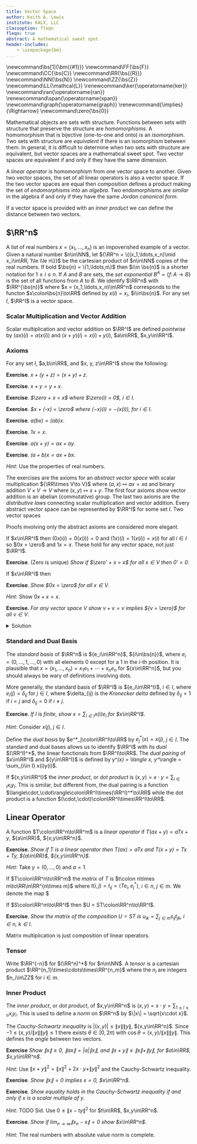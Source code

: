 ```yaml
---
title: Vector Space
author: Keith A. Lewis
institute: KALX, LLC
classoption: fleqn
fleqn: true
abstract: A mathematical sweet spot
header-includes:
	- \usepackage{bm}
...
```


\newcommand\bs[1]{\bm{{#1}}}
\newcommand\FF{\bs{F}}
\newcommand\CC{\bs{C}}
\newcommand\RR{\bs{{R}}}
\newcommand\NN{\bs{N}}
\newcommand\ZZ{\bs{Z}}
\newcommand\LL{\mathcal{L}}
\renewcommand\ker{\operatorname{ker}}
\newcommand\ran{\operatorname{ran}}
\renewcommand\span{\operatorname{span}}
\newcommand\graph{\operatorname{graph}}
\renewcommand{\implies}{\Rightarrow}
\newcommand\zero{\bs{0}}

Mathematical objects are sets with structure.
Functions between sets with structure that preserve the structure are
_homomorphisms_. A homomorphism that is bijective (one-to-one and
onto) is an _isomorphism_. Two sets with structure are _equivalent_ if
there is an isomorphism between them. In general, it is difficult to determine
when two sets with structure are equivalent, but vector spaces
are a mathematical sweet spot.
Two vector spaces are equivalent if and only if they have the same dimension.

A _linear operator_ is homomorphism from one vector space to another.
Given two vector spaces, the set of all linear operators is also a vector space.
If the two vector spaces are equal then
composition defines a product making the set of _endomorphisms_ into an _algebra_.
Two endomorphisms are _similar_ in the algebra if and
only if they have the same _Jordan canonical form_.

If a vector space is provided with an _inner product_ we can define the distance
between two vectors.

## $\RR^n$

A list of real numbers $x = (x_1,\ldots,x_n)$ is an impoverished example of a vector.
Given a natural number $n\in\NN$, let
${\RR^n = \{(x_1,\ldots,x_n)\mid x_i\in\RR, 1\le i\le n\}}$
be the cartesian product of $n\in\NN$ copies of the real numbers.
If bold $\bs{n} = \{1,\ldots,n\}$
then $i\in \bs{n}$ is a shorter notation for $1\le i\le n$.
If $A$ and $B$ are sets, the _set exponential_ $B^A = \{f\colon A\to B\}$
is the set of all functions from $A$ to $B$. 
We identify $\RR^n$ with $\RR^{\bs{n}}$ where $x = (x_1,\ldots,x_n)\in\RR^n$
corresponds to the functon $x\colon\bs{n}\to\RR$ defined by $x(i) = x_i$, $i\in\bs{n}$.
For any set $I$, $\RR^I$ is a vector space.

### Scalar Multiplication and Vector Addition

Scalar multiplication and vector addition on $\RR^I$ are defined _pointwise_ by
${(ax)(i) = a(x(i))}$ and ${(x + y)(i) = x(i) + y(i)}$, $a\in\RR$, $x,y\in\RR^I$.

### Axioms

For any set $I$, $a,b\in\RR$, and $x, y, z\in\RR^I$ show the following:

__Exercise__. _$x + (y + z) = (x + y) + z$_.

__Exercise__. _$x + y = y + x$_.

__Exercise__. _$\zero + x = x$ where $\zero(i) = 0$, $i\in I$_.

__Exercise__. _$x + (-x) = \zero$ where $(-x)(i) = -(x(i))$, for $i\in I$_.

__Exercise__. _$a(bx) = (ab)x$_.

__Exercise__. _$1x = x$_.

__Exercise__. _$a(x + y) = ax + ay$_.

__Exercise__. _$(a + b)x = ax + bx$_.

_Hint_: Use the properties of real numbers.

The exercises are the axioms for an _abstract vector space_ with scalar
multiplication ${\RR\times V\to V}$ where ${(a,x)\mapsto ax = xa}$ and
binary addition ${V\times V\to V}$ where ${(x,y)\mapsto x + y}$. The
first four axioms show vector addition is an abelian (commutative)
group. The last two axioms are the _distributive laws_ connecting scalar
multiplication and vector addition. Every abstract vector space
can be represented by $\RR^I$ for some set $I$. Two vector spaces

Proofs involving only the abstract axioms are considered more elegant.

If $x\in\RR^I$ then $(0x)(i) = 0(x(i)) = 0$ and $(1x)(i) = 1(x(i)) = x(i)$ for all $i\in I$ so
$0x = \zero$ and $1x = x$. These hold for any vector space, not just $\RR^I$.

__Exercise__. (Zero is unique) _Show if $\zero' + x = x$ for all $x\in V$ then $0' = 0$_.

If $x\in\RR^I$ then 

__Exercise__. _Show $0x = \zero$ for all $x\in V$_.

_Hint_: Show $0x + x = x$.

__Exercise__. _For any vector space $V$ show ${v + v = v}$ implies ${v = \zero}$ for all ${v\in V}$_.

<details>
<summary>Solution</summary>
$$
\begin{aligned}
v + v &= v \\
	&\quad\langle x = y\implies x + z = y + z\mid x\leftarrow v + v,y\leftarrow v,z\leftarrow -v\rangle\\
(v + v) + (-v) &= v + (-v) \\
	&\quad\langle (x + y) + z = x + (y + z)\mid x\leftarrow v, y\leftarrow v, z\leftarrow -v\rangle\\
v + (v + (-v)) &= v + (-v) \\
	&\quad\langle x + (-x) = \zero\mid x\leftarrow v\text{ twice }\rangle\\
v + \zero &= \zero \\
	&\quad\langle x + \zero = x\mid x\leftarrow v\rangle\\
v &= \zero
\end{aligned}
$$
</details>


<!--
If $n = 1$ we can identify $\RR$ with $\RR^1$ by $x\in\RR$ corresponds to $(x)\in\RR^1$.
We can also identify every $y\in\RR$ with the linear function from $\RR$ to $\RR$
of multiplication by $y$ denoted by $y^*x = xy$, for $x\in\RR$.
These trivial definitions are the foundation of a systematic notation for
higher dimensional calculations. There is no need for "row" and "column"
vectors, the dual of a vector space and composition of linear functions
generalizes the Einstein summation convention and various "tensor"
notations invented by less brilliant people. Standard mathematical notation suffices.
-->

### Standard and Dual Basis

The _standard basis_ of $\RR^n$ is ${e_i\in\RR^n}$, ${i\in\bs{n}}$,
where ${e_i = (0,\ldots,1,\ldots,0)}$ with all elements $0$ except for a
$1$ in the $i$-th position.  It is plausible that ${x = (x_1,\ldots,x_n)
= x_1 e_1 + \cdots + x_n e_n}$ for ${x\in\RR^n}$, but you should always
be wary of definitions involving dots.

More generally, the standard basis of $\RR^I$ is ${e_i\in\RR^I}$, ${i\in
I}$, where ${e_i(j) = \delta_{ij}}$ for $j\in I$, where $\delta_{ij} is
the _Kronecker delta_ defined by ${δ_{ij} = 1}$ if ${i=j}$ and
${δ_{ij} = 0}$ if ${i\not=j}$.

__Exercise__. _If $I$ is finite, show $x = \sum_{i\in I} x(i)e_i$ for $x\in\RR^I$_.

_Hint_: Consider $x(j)$, $j\in I$.

Define the _dual basis_ by $e^*_j\colon\RR^I\to\RR$ by ${e^*_j(x) = x(j)}$, ${j\in I}$.
The standard and dual bases allows us to identify $\RR^I$ with its _dual_
$(\RR^I)^*$, the linear functionals from $\RR^I\to\RR$.
The _dual pairing_ of $x\in\RR^I$ and ${y\in\RR^I}$ is defined by
y^*(x) = \langle x, y^*\rangle = \sum_{i\in I} x(i)y(i)$.

If ${x,y\in\RR^I}$ the _inner product_, or _dot product_ is
${(x,y) = x\cdot y = \sum_{i\in I}x_i y_i}$. This is similar, but different
from, the dual pairing is a
function $\langle\cdot,\cdot\rangle\colon\RR^I\times(\RR^I)^*\to\RR$ while
the dot product is a function $(\cdot,\cdot)\colon\RR^I\times\RR^I\to\RR$.

## Linear Operator

A function $T\colon\RR^n\to\RR^m$ is a _linear operator_ if ${T(ax + y) = aTx + y}$, ${a\in\RR}$, ${x,y\in\RR^n}$.

__Exercise__. _Show if $T$ is a linear operator then $T(ax) = aTx$
and $T(x + y) = Tx + Ty$, ${a\in\RR}$, ${x,y\in\RR^n}$_.

_Hint_: Take $y = (0,\ldots,0)$ and $a = 1$.

If $T\colon\RR^n\to\RR^m$ the _matrix_ of $T$ is $t\colon n\times m\to\RR\in\RR^{n\times m}$ where
${t(i,j) = t_{ij} = \langle Te_i,e^*_j\rangle}$, ${i\in n}$, ${j\in m}$.
We denote the map $

If $S\colon\RR^m\to\RR^l$ then $U = ST\colon\RR^n\to\RR^l$.

__Exercise__. _Show the matrix of the composition $U = ST$ is
${u_{ik} = \sum_{j\in m} s_{ij}t_{jk}}$, $i\in n$, $k\in l$_.

Matrix multiplication is just composition of linear operators.

### Tensor

Write $\RR^{-n}$ for $(\RR^n)^*$ for $n\in\NN$. A _tensor_
is a cartesian product $\RR^{n_1}\times\cdots\times\RR^{n_m}$ where the $n_i$ are
integers $n_i\in\ZZ$ for $i\in m$.

### Inner Product

The _inner product_, or _dot product_, of $x,y\in\RR^n$ is $(x,y) = x\cdot y = \sum_{1\le i\le n}x_i y_i$.
This is used to define a _norm_ on $\RR^n$ by $\|x\| = \sqrt{x\cdot x}$.

The _Cauchy-Schwartz inequality_ is ${|(x, y)|\le\|x\|\|y\|}$, ${x,y\in\RR^n}$.
Since ${-1\le (x, y)/\|x\|\|y\|\le 1}$ there exists ${\theta\in[0, 2\pi)}$
with ${\cos\theta = (x, y)/\|x\|\|y\|}$. This defines the _angle_ between two vectors.

__Exercise__ _Show $\|x\| \ge 0$, $\|ax\| = |a|\|x\|$, and $\|x + y\|
\le \|x\| + \|y\|$, for $a\in\RR$, $x,y\in\RR^n$_.

_Hint_: Use $\|x + y\|^2 = \|x\|^2 + 2x\cdot y + \|y\|^2$ and the Cauchy-Schwartz inequality.

__Exercise__. _Show $\|x\| = 0$ implies $x = 0$, $x\in\RR^n$_.

__Exercise__. _Show equality holds in the Cauchy-Schwartz inequality if and only if
$x$ is a scalar multiple of $y$_.

_Hint_: TODO Sid. Use $0\le\|x - ty\|^2$ for $t\in\RR$, $x,y\in\RR^n$.

__Exercise__. _Show if $\lim_{n\to\infty} \|x_n - x\| = 0$ show $x\in\RR^n$_.

_Hint_: The real numbers with absolute value norm is complete.

<!--
A norm defines a _metric_ ${d(x,y) = \|x - y\|}$

__Exercise__. _Show ${d(x, y) \le d(x,z) + d(z,y)}$, ${x,y,z\in\RR^n}$ and
${d(x,y) = 0}$ implies ${x = y}$_.
-->

<!--
A homomorphism $T\colon V\to W$ from a vector space $V$ to a vector space $W$ is a _linear operator_.

__Exercise__. _If $T$ is a linear operator then $T\zero = \zero$_.

_Hint_: Show $T\zero + T\zero = T\zero$ and use the previous exercise. Note
the $\zero$s on the left hand side are the additive identity of $V$
and the $\zero$ on the right hand side is the additive identity of $W$.

<details>
<summary>Solution</summary>
Since ${Tv + Tw = T(v + w)}$ and ${\zero + v = v}$ we have
${T\zero + T\zero = T(\zero + \zero) = T\zero}$.
</details>

The collection of all linear operators from a vector space $V$ to a
vector space $W$ is denoted $\LL(V,W)$. It is a vector space with scalar
multiplication and vector addition defined by ${(aT)v = a(Tv)}$ and
${(T + U)v = Tv + Tv}$ for $T\in\LL(V,W)$, $a\in\RR$, $v\in V$.

__Exercise__. _Show linear operators form a vector space_.

An important special case is when the range is the one-dimensional vector space $\RR$.
Define the _dual_ of the vector space $V$ by $V^* = \LL(V,\RR)$.
We write the _dual pairing_ using angle brackets
${\langle v,v^*\rangle = v^*v}$ for ${v^*\in V^*}$, ${v\in V}$.

If $T\colon V\to W$ is a linear transformation define its _adjoint_
${T^*\colon W^*\to V^*}$ by ${\langle v, T^*w^*\rangle = \langle Tv, w^*\rangle}$,
${v\in V}$, ${w^*\in W^*}$.

The set of all functions from a (possibly infinite) set $I$ to the real numbers,
${\RR^I = \{x\colon I\to\RR\}}$, is a vector space over $\RR$.
Scalar multiplication and vector addition are defined pointwise:
${(ax)(i) = ax(i)}$ and ${(x + y)(i) = x(i) + y(i)}$ for ${i\in I}$.
This generalizes $\RR^n$ when ${I = \{1,\ldots,n\}}$.
We can identify $x\colon\{1,\ldots,n\}\to\RR$
with $(x_1,\ldots,x_n)$ by $x(i) = x_i$, $i\in I$.

__Exercise__. _Show $\RR^I$ satisfies the abstract vector space axioms._

The _standard basis_ $e_i\in\RR^I$, $i\in I$, is defined by $e_i(j) = δ_{ij}$, $j\in I$,
where $δ_{ij} = 1$ if $i=j$ and $δ_{ij} = 0$ if $i\not= j$ is the _Kronecker delta_.

__Exercise__. _Show if $I$ is finite then $v = \sum_i v(i) e_i$_.

_Hint_. Show $v(j) = (\sum_i v(i) e_i)(j)$ for $j\in I$.

We define the _dual basis_ $e_j^*\in(\RR^I)^*$ by $e_j^*e_i = \delta_{ij}$.

__Exercise__. _Show if $I$ is finite then $v^* = \sum_i v^*e_i e^*_i$_.

_Hint_. Consider $v^*e_j$.

We omit the non-trivial result these axioms imply there exists
a set $I$ where $V$ can be identified with $\RR^I$. The cardinality of $I$
is the _dimension_ of $\RR^I$.

### Subspace

A subset $U\subseteq V$ of a vector space $V$ is a _subspace_ if $U$ is also a vector space.

__Exercise__. _Let $U$ be a subset of $V$. If $\RR U\subseteq U$ and $U + U\subseteq U$ then
$U$ is a subspace of $V$_.

_Hint_. $\RR U = \{au\mid a\in\RR, u\in U\}$ and $U + U = \{v + w\mid v\in U, w\in U\}$.

<details><summary>Solution</summary>
If $u\in U$ and $a\in\RR$ then $au\in\RR U\subseteq U$.
If $v\in U$ and $w\in U$ then $v + w\in U + U\subseteq U$.
</details>

__Exercise__. _Show the intersection of two subspaces is a subspace_.

_Hint_. Show if $v$ is in the intersection then $av$ is also in the intersection for $a\in\RR$
and if $u$ and $w$ are in the intersection then $u + w$ is also in the intersection.

<details><summary>Solution</summary>
If $v\in U\cap V$ then $au\in U$ and $av\in V$ so $au\in U\cap V$.
If $u,w\in U\cap V$ then $u + w\in U$ and $u + w\in V$ so $u + w\in U\cap V$.
</details>

__Exercise__. _Show the sum of two subspaces is a subspace_.

_Hint_. The sum of subspaces $U, W\subseteq V$ is $U + W = \{u + w\mid u\in U, w\in W\}$.

### Quotient

If $U$ is a subspace of $V$ define ${V/U = \{v + U\mid v\in V\}}$.
Define scalar multiplication by ${a(v + U) = av + U}$ and vector addition
by ${(v + U) + (w + U) = (v + w) + U}$, ${a\in\RR}$, ${v,w\in V}$.

__Exercise__. _Show $v + U = w + U$ if and only if $v - w\in U$, $v,w\in V$_.

__Exercise__. _Show scalar multiplication and vector multiplication are well-defined_.

_Hint_: Show $v + U = v' + U$ implies $a(v + U) = a(v' + U)$, and
$v + U = v' + U$, $w + U = w' + U$, imply $(v + w) + U = (v' + w') + U$.

__Exercise__. _Show $V/U$ is a vector space with identity $\zero + U = U$_.

### Span

The _span_ of a subset of a vector space is the smallest subspace
containing the subset.

A _linear combination_ of vectors $v_i\in V$, $i\in I$, is a sum $\sum_i a_i v_i$ where
a finite number of $a_i\in\RR$ are non-zero. The _span_ of $\{v_i\}_{i\in I}$
is the set of all linear combinations,
$$
\span\{v_i\} = \{\sum_i a_i v_i\mid a_i\in\RR\}.
$$

__Exercise__. _Show the span is a vector space_.

_Hint_. Show if $u$ is in the span then $au$ is also in the span for $a\in\RR$
and if $v$ and $w$ are in the span then $v + w$ is also in the span.

<details><summary>Solution</summary>
If $u = \sum_j a_j v_j$ then ${au = \sum_j a(a_j v_j) = \sum_j (aa_j)v_j}$ is in the span.
If ${v = \sum_j b_j v_j}$ and ${w = \sum_j c_j v_j}$ then
${v + w = \sum_j (b_j + c_j) v_j}$ is in the span.
</details>

### Independent

A set of vectors $\{v_i\}_{i\in I}$ are _independent_ if
for any finite sum $\sum a_i v_i = 0$ implies $a_i = 0$ for all $i$.

__Exercise__. _If $\{v_i\}_{i\in I}$ are independent and ${\sum_i a_i v_i = \sum_i b_i v_i}$
then ${a_i = b_i}$ for all ${i\in I}$_.

_Hint_: $\sum_i (a_i - b_i) v_i = \zero$.

<details><summary>Solution</summary>
If ${\sum_i a_i v_i = \sum_i b_i v_i}$ then
$\zero = \sum_i a_i v_i - \sum_i b_i v_i = \sum_i (a_i - b_i)v_i$ so $a_i - b_i = 0$ for $i\in I$.
</details>

__Exercise__. _If $\{v_i\}$ are not independent then
$v_j = \sum_{i\not= j} b_i v_i$ for some $j\in I$ and $b_i\in\RR$_.

_Hint_: If $\sum a_i v_i = \zero$ and $a_j\not= 0$ for some $j\in I$ then
$a_j v_j = -\sum_{i\not=j} a_i v_i$.

<details><summary>Solution</summary>
$v_j = -\sum_{i\not=j} a_i/a_j v_i$.
</details>

### Basis

A collection of vectors $\{v_i\}_{i\in I}$, $v_i\in V$, is a _basis_ of $V$ if
they are independent and span $V$. Since they span $V$ every
vector $v\in V$ can be written as a linear combination $v = \sum_{i\in I} a_i v_i$.
This shows how to identify any vector space $V$ with $\RR^I$ given a basis $(v_i)_{i\in I}$.

The _dimension_ of a vector space is the number of elements of a basis.
A vector space has many collections of vectors that are a basis but
every basis has the same number of vectors. This is not trivial to prove.

## Linear Transformation

A _linear transformation_, or _linear operator_, is a function $T\colon V\to W$, where $V$ and
$W$ are vector spaces that satisfies preserves the vector space structure: ${T(au + v) = aTu + Tv}$, $a\in\RR$,
$u,v\in V$. Note that the addition ${au + v}$ occurs in $V$ and
${aTu + Tv}$ occurs in $W$.  The space of all such linear transformations is
denoted $\LL(V,W)$.

__Exercise__. _Show if $T$ is a linear transformation then $T\zero = \zero$_.

__Hint__: Consider $T(\zero + \zero)$ and $v + v = v$ implies $v = \zero$.

<details><summary>Solution</summary>
$T(\zero + \zero) = T(\zero) + T(\zero)$ and $T(\zero + \zero) = T(\zero)$ so $T(\zero) = \zero$.
</details>

__Exercise__. _Show $T(av) = aTv$, $a\in\RR$, $v\in V$_.

<details>
<summary>Solution</summary>
Using $T(av + w) = aTv + Tw$,
$T(av) = T(av + 0) = aTv + T0 = aTv + 0 = aTv$.
</details>

__Exercise__. _Show $T(av + bw) = aTv + bTw$, $a,b\in\RR$, $v,w\in V$_.

<details>
<summary>Solution</summary>
$T(av + bw) = aTv + T(bw) = aTv = bTw$.
</details>

A linear transformation $T\colon V\to W$ is _one-to-one_, or _injective_,
if $Tu = Tv$ implies $u = v$.

__Exercise__. _Show if $Tv = \zero$ implies $v = \zero$ then $T$ is one-to-one_.

_Hint_. Use linearity.

<details><summary>Solution</summary>
If $Tu = Tv$ then $T(u - v) = \zero$ so $u - v = \zero$ and $u = v$.
</details>

Define the _kernel_ of a linear transformation $\ker T = \{v\in V\mid Tv = \zero\}$.

__Exercise__. _Show $\ker T$ is a subspace_.

__Exercise__. _Show $T$ is one-to-one if and only if $\ker T = \{\zero\}$_.

Define $\pi_T\colon V\to V/\ker T$ by $\pi_T v = v + \ker T$.

__Exercise__. _Show $\pi_T$ is a well-defined linear transformation_.

A linear transformation $T\colon V\to W$ is _onto_, or _surjective_,
if for every $w\in W$ there exists $v\in V$ with $Tv = w$.

Define the _range_ of a linear transformation
${\ran T = TV = \{w\mid w = Tv\text{ for some }v\in V\}}$
and let $\nu_T\colon V/\ker T\to\ran T$ by $\nu_T(v + \ker T) = Tv$.

__Exercise__ _Show $\nu_T$ well-defined, one-to-one, and onto_.

A linear transformation that is one-to-one and onto, or _bijective_, is an _isomorphism_.
If $T\colon V\to W$ is an isomorphism then $V$ and $W$ are _isomorphic_, $V\cong W$.

__Exercise__. _Show if $T$ is an isomorphism then $T^{-1}$ is linear_.

__Exercise__. _Show $V\cong W$ is an equivalence relation_.

_Hint_: This means $V\cong V$, $V\cong W$ implies $W\cong V$, and $V\cong W$, $W\cong U$ implies $V\cong U$.

<details><summary>Solution</summary>
The identity transformation $I\colon V\to V$ defined by $I(v) = v$ shows $V\cong V$.
If $T\colon V\to W$ is an isomorphism then its inverse $T^{-1}\colon W\to V$ shows
$W\cong V$. If $T\colon V\to W$ and $S\colon W\to U$ are isomorphisms then
so is $ST$ and $V\cong U$.
</details>

The space of linear transformations $\LL(V,W)$ is also a vector
space under pointwise scalar multiplication ${(aT)v = a(Tv)}$
pointwise addition ${(T + S)v = Tv + Sv}$, $a\in\RR$, $v,w\in V$.
The space $\LL(\RR^n,\RR^m)$ can be identified with $\RR^{n\times m}$.
If ${T\colon\RR^n\to\RR^m}$ then ${Te_i = \sum_j t_{ij} e_j}$
for some $t_{ij}\in\RR$.

__Exercise__. _If $T\colon\RR^k\to\RR^n$ and $S\colon\RR^n\to\RR^m$ then the composition
$U = ST\colon\RR^k\to\RR^m$. Show $u_{ij} = \sum_k t_{ik} s_{kj}$_.

<details><summary>Solution</summary>
$R(e_i) = ST(e_i)
	= S(\sum_k t_{ik} e_k)
	= \sum_k t_{ik} Se_k
	= \sum_k t_{ik} \sum_j s_{kj} e_j
	= \sum_j \sum_k t_{ik} s_{kj} e_j
	= \sum_j u_{ij} e_j$
</details>

Matrix multiplication is composition of linear transformations.

Another way to see this is to use $A\times B\to C$ is isomorphic to
$A\to(B\to C)$ for any sets $A, B, C$. This is called _currying_ after Haskell Curry.
If $f\colon A\times B\to C$ define $f,\colon A\to(B\to C)$
by $(f,a)b = f(a,b)$.
If $g\colon A\to(B\to C)$ define $g`\colon A\times B\to C$
by $g`(a,b) = (ga)b$.

__Exercise__. _If $f\colon A\times B\to C$ show $(f,)` = f$
and if $g\colon A\to(B\to C)$ show $(g`), = g$_.

This shows a bijection???

We can identify $(I\to\RR)\to(J\to\RR)$ with $I\times J\to\RR$.

Let $\LL(V) = \LL(V,V)$ be the space of linear transformations from
a vector space to itself. It is also an _algebra_ with multiplication
defined by composition with identity ${I_V = I\colon V\to V}$ defined by ${Iv = v}$, ${v\in V}$.

__Exercise__. _Show $IT = TI$ and $T(U + V) = TU + TV$, ${T,U,V\in\LL(V)}$_.

### Indexing

For every _change of index function_ $s\colon I\to J$ define $\circ s\colon \RR^J\to\RR^I$
define $\circ s v = vs\in\RR^I$, for $v\in\RR^J$.

__Exercise__. _Show $\circ s$ is a linear operator_.

_Hint_: $\circ s v(i) = v(s(i))$ for $v\in\RR^J$.

### Sum

If $U$ and $W$ are vector spaces define the _external direct sum_
$U\oplus W = \{u\oplus w)\mid u\in U, w\in W\}$, where
$u\oplus w$ is the pair $(u,w)$.
Define scalar multiplication
$a(u\oplus w) = (au)\oplus (aw)$ and
vector addition $(u\oplus w) + (u'\oplus w') = (u + u')\oplus (w + w')$.

__Exercise__. _Show $U\oplus W$ is a vector space_.

If $U$ and $W$ are subspaces of the vector space $V$ with
$U\cap W = \{\zero\}$  then the _interal direct sum_
$U + V\cong U\oplus V$.

__Exercise__. _Show this!!!_.

Claim: $V\cong U\oplus V/U$.

Define $T\colon U\oplus V/U\to V$ by $T(u\oplus v+W) = u + v$.

If $U$ is invariant for $T$ then $U$ is invariant for $T - \lambda I$.

_Hint_: If $Tu = v$, $u,v\in U$ then $(T - \lambda I)u\in U$.

If $T\in\LL(U,V)$ define $\graph T = \{u\oplus Tu\mid u\in U\}$.

__Exercise__. _Show $T$ is linear if and only if $\graph T$ is a subspace_.

### Invariant Subspace

An _invariant subspace_ of a linear operator $T\colon V\to V$ is a subspace $U\subseteq V$ with $TU\subseteq U$.
Similar to prime factorizaton of numbers, invariant subspaces break down linear operators
into smaller pieces.

__Exercise__. _If $T\colon V\to V$ is a linear operator show $\ker T$ and $\ran T$ are invariant subspaces_.

If $U$ is a 1-dimensional invariant subspace spanned by $e\in V$ then $e$ is an _eigenvector_
and $Te = \lambda e$ for some $\lambda\in\RR$, the _eigenvalue_ corresponding to $u$.

If the eigenvectors of $T$ are independent they and their corresponding eigenvalues determine $T$.
Let $(e_i)$, $(\lambda_i)$ be the eigenvectors and corresponding eigenvalues. Every vector $v\in V$
can be written $v = \sum_i a_i e_i$ so $Tv = \sum_i a_i Te_i = \sum_i \lambda_i a_i v_i$.
In this case we say $T$ is _diagonalizable_. Using the eigenvectors as a basis,
$t_{ij} = \lambda_i δ_{ij}$.

If $e$ is an eigenvector with eigenvalue $\lambda$ then $Te = \lambda e$ so $(T - \lambda I)e = 0$
and $e\in\ker (T - \lambda I)$. There may be vectors that are not eigenvectors
that belong to $\ker (T - \lambda I)$.

__Exercise__. _If the matrix of $T$ is $[0, 1; 0, 0]$ then 




__Exercise__. _If the eigenvectors of $T$ form a basis then $(T-\lambda_1I)\cdots(T-\lambda_nI) = 0$_.

The dimension of $\LL(\RR^n,\RR^n)$ is $n^2$ so we know
$I$, $T$, $T^2$, \dots, $T^{n^2}$ must be linearly dependent so there is a polynomial
of order at most $n^2$ with $p(T) = 0$. If $T$ is diagonalizable the above exercise shows there is
a polynomial of order $n$ satisfying this. The Cayley-Hamilton states this is true for any $T$
where $p(\lambda) = \det(T - \lambda I)$.

## Dual

The _dual_ of a vector space is $V^* = \LL(V,\RR)$, the space of _linear functionals_ on $V$.
Define the _dual pairing_ by $\langle v,v^*\rangle = v^*(v)$ for $v\in V$ and $v^*\in V^*$.

If $V = \RR^n$ we can identify $V^*$ with $\RR^n$ using the standard basis.
Define the _dual basis_ $e_j^*\colon\RR^n\to\RR$ by $e_j^*(e_k) = δ_{jk}$.

__Exercise__. _Show $v = \sum_j e_j^*(v) e_j$, $v\in\RR^n$_.

<details><summary>Solution</summary>
If $v = \sum_j v_j e_j$ then $e_i^*(v) = v_i$.
</details>

__Exercise__. _Show $v^* = \sum_j v^*(e_j) e_j^*$, $v^*\in(\RR^n)^*$_.

<details><summary>Solution</summary>
If $v^* = \sum_j v_j e_j^*$ then $e_i^*(v) = v_i$.
</details>

If $V$ has _any_ basis $e_j$ then every $v\in V$ can be written $v = \sum v_j e_j$ for some $v_j\in\RR$. 
Define the _dual basis_ $e_j^*\colon V\to\RR\in V^*$ by $e_j^*(v) = v_j$. 
The map $V\to V^*$ by $v = \sum_j v_j e_j\mapsto \sum v_j e_j^* = v^*$
is one-to-one and onto (an _isomorphism_).

Functions are vectors. They can be added and scalar multiplication satisfies the distributed law.
Integration is a linear functional on a space of functions.
Given a set $\Omega$ let $B(\Omega) = \{f\colon\Omega\to\RR : \|f\| = \sup_{\omega\in\Omega}|f(\omega)| < \infty\}$.

If $L\colon B(\Omega)\to\RR$ is a linear functional define $\lambda(E) = L(1_E)$ for $E\subseteq\Omega$.

__Exercise__. _If $E,F\subseteq\Omega$ are disjoint the $1_{E\cup F} = 1_E + 1_F$_.

This shows $\lambda(E\cup F) = \lambda(E) + \lambda(F)$ if $E\cap F=\emptyset$.
Since $1_\emptyset = 0$ we have $\lambda(\emptyset) = 0$ so
$\lambda$ is a (finitely additive) measure.

Given a finitely additive measure $\lambda$ on subsets of $\Omega$ define a linear functional
$L\colon B(\Omega)\to\RR$ by $L(\sum_i a_i 1_{E_i}) = \sum_i a_i \lambda(E_i)$.

__Exercise__. _Show this is well-defined_.

_Hint_: $\sum_i a_i 1_{A_i} = \sum_j b_j 1_{B_j}$ where $(B_j)$ are pairwise disjoint.
Note $1_A + 1_B = 1_{A\setminus B} + 1_{A\cap B} + 1_{B\setminus A}$ is a sum of
pairwise disjoint sets.

__Exercise__. _Given $f\in B(Ω)$ and $ε > 0$ show there exist a finite number of $a_i\in\RR$
and $A_i\subseteq Ω$ with $\|f - \sum_i a_i 1_{A_i}\| < ε$_.

This shows the linear functional can be extended to $B(\Omega)$
and $B(\Omega)^*$ is isomorphic to the space of finitely additive measures on $\Omega$, $ba(\Omega)$.

If $\Omega$ has a sufficiently rich topology (e.g., compact and Hausdorff) then
$C(\Omega)^*$ can be identfied with the space of countably additive Borel measures on $\Omega$, $M(\Omega)$.
If $\mu\in M(\Omega)$ define $L^p(\mu) = \{f\colon\Omega\to\RR : \int_\Omega |f|^p\,d\mu < \infty\}$.
It is true that $L^p(\mu)^*\cong L^q(\mu)$ where $1/p + 1/q = 1$ and $p > 1$.
It is not true that $L^\infty(\mu)^* \cong L^1(\mu)$ in general.
Proving these claims is non-trivial.

## Grassmann

For $I \subset V$ let $I\colon I\to V$ be injective.

Define $\vee I$ to be the span of $I$.

$t\colon I\to J$. $T\colon\RR^J\to\RR^I$.
$v\colon J\to\RR$ mapsto $Tv\colon I\to\RR$ by $Tv(i) = v(t(i)$.

$f\colon A\to B$

$\circ f\colon C^B\to C^A$ by $(\circ f)g = gf$.

$f\circ\colon A^C\to B^C$ by $(f\circ)h = fh$.

A function $f\colon I\to J$ determines a linear transformation
$F\colon\RR^J\to\RR^I$.

$I^n\to\RR$.

$d_i\colon I^n\to I^n\setminus\{i\}$

$\partial\colon I^n\to\RR^{I^{n-1}}$.

## Heisenberg

Werner Heisenberg rediscovered matrix multiplication by considering
orbital levels of the hydrogen atom. If $e_{ij}$ represents a jump
from level $i$ to level $j$, he posited
$e_{ij}e_{kl} = e_{il}$ if $j = k$ and equals $e_{ij}e_{kl} = 0$ if $j\not= k$. [@cite Hei]
An electron can jump from $i$ to $j$, then $j$ to $l$, but not
from $i$ to $j$, then $k$ to $l$ if $k\not= j$.

__Exercise__. _If $S = \sum_{i,j}s_{ij}e_{ij}$ and $T = \sum_{k,l} t_{kl}e_{kl}$ show
$TS = \sum_{i,j} (\sum_k t_{ik} s_{kj}) e_{ij}$_.

<details><summary>Solution</summary>
$$
\begin{aligned}
TS &= (\sum_{kl} t_{kl}e_{kl})(\sum_{ij}s_{ij}e_{ij}) \\
&= \sum_{ij} \sum_{kl} s_{ij} t_{kl} e_{ij}e_{kl} \\
&= \sum_{ij} \sum_{kl} s_{ij} t_{kl} e_{il}\delta_{jk} \\
&= \sum_{ij} \sum_k s_{ik} t_{kl} e_{il} \\
\end{aligned}
$$
</details>

The _kernel_ of a linear transformation $T\colon V\to W$ is
$\ker T = \{v\in V\mid Tv = 0\}\subseteq V$.

__Exercise__. _The kernel of a linear transformation is a subspace_.

_Hint_: $T(av + w) = aTv + Tw = 0$ for $a\in\RR$, $v,w\in \ker T$.

__Exercise__. _$T$ is one-to-one if and only if $\ker T = \{0\}$_.

_Hint_: Consider $T(v - v')$.

The _range_ of a linear transformation $T\colon V\to W$ is
$\ran T = \{Tv\mid v\in V\}\subseteq W$.

__Exercise__. _The range of a linear transformation is a subspace_.

_Hint_: $aTv + Tw = T(av + w)\in\ran T$.

If $\ran T = W$ then $T$ is _onto_, or _surjective_.

Every linear transformation $T\colon V\to W$ factors through the quotient space $V/\ker T$.
Define $π\colon V\to V/\ker T$ by $πv = v + \ker T$.

__Exercise__. _Show $π$ is a surjective linear transformation_.

Define $ν\colon V/\ker T\to\ran T$ by $ν(v + \ker T) = Tv$.

__Exercise__. _Show $ν$ is a well-defined injective linear transformation_.

_Hint_: Start by showing it is well-defined; if $v + \ker T = v' + \ker T$ then $Tv = Tv'$, $v,v'\in V$.

<details>
<summary>Solution</summary>
Since $v + \ker T = v' + \ker T$ if and only if $v - v'\in\ker T$ we have
$T(v - v') = 0$ so $Tv = Tv'$ and $ν$ is well-defined.
If $Tv = Tv'$ then $v - v'\in\ker T$ so $v + \ker T = v' + \ker T$
showing $ν$ is injective.
</details>


### Quotient

If $U$ is a subspace of $V$ and $v\in V$ define the _coset_ of $U$ containing $v$
by $v + U = \{v + u\mid u\in U\}$. Subspaces factor vector spaces into smaller vector spaces.

__Exercise__. _Show $v\in v+U$ for $v\in V$_.

_Hint_: $U$ is a vector space so $0\in U$.

__Exercise__. _Show $u + U = U$ if and only if $u\in U$_.

<details>
<summary>Solution</summary>
If $u + U = U$ then $u + u' = u''$ for some $u',u''\in U$
so $u = u'' - u'\in U$.

If $u\in U$ then $u + u'\in U$ for all $u'\in U$ so $u + U \subseteq U$
and if $u'\in U$ then $u' = u + (u' - u)\in u + U$ so $U\subseteq u + U$.
</details>

__Exercise__. _Show $v + U = w + U$ if and only if $v - w\in U$_.

<details>
<summary>Solution</summary>
If $v + U = w + U$ then $v + u = w + u'$ for some $u,u'\in U$
so $v - w = u' - u\in U$.

If $v - w\in U$ then $v - w = u$ for some $u\in U$
so $v + U = w + u + U = w + U$.
</details>

__Exercise__. _Show $v\cong_U w$ if and only if $v + U = w + U$ is
an equivalence relation_.

_Hint_: Show $v\cong v$ (reflexive), $v\cong w$ implies $w\cong v$ (symmetric), and
$v\cong w$ and $w\cong x$ implies $v\cong x$ (transitive).

The _quotient space_ $V/U = \{v + U\mid v\in V\}$ is a vector
space with scalar multiplication $a(v + U) = av + U$ and
addition $(v + U) + (w + U) = (v + w) + U$.

__Exercise__. _Show $v + U = w + U$ implies $av + U = aw + U$, $a\in\RR$, $v,w\in V$_.

_Hint_: $av - aw\in U$.

<details>
<summary>Solution</summary>
If $v + U = w + U$ then $v - w\in U$, so $a(v - w)\in U$ and $av + U = aw + U$.
</details>

__Exercise__. _Show $v + U = v' + U$ and $w + U = w' + U$ implies
$v + u + U = v' + w' + U$, $v,v',w,w'\in V$_.

_Hint_: $v - v', w - w'\in U$.

The last two exercises show scalar multiplication and addition are well-defined in $V/U$.

__Exercise__. _Show $(u + U) + (v + U) = (v + U) + (u + U)$ and
$a((u + U) + (v + U)) = a(u + U) + a(v + U)$_.

This shows addition is commutative and scalar multiplication distributes over addition,
hence the quotient space $V/U$ is a vector space where
the cosets are the vectors. A subspace $U$ and the quotient space $V/U$
determine $V$ up to isomorphism, but that requires more machinery.

$T\colon U\to V$

$0\to\ker T\to U\to \ran T\to V\to 0$

$0\to U\to V\to V/U\to 0$.

## Norm

A _norm_ on a vector space is a function $\|\cdot\|\colon V\to[0,\infty)$ with
$\|av\| = |a|\|v\|$, $\|v + w\| \le \|v\| + \|w\|$, $a\in\RR$, $v,w\in V$,
and $\|v\| = 0$ implies $v = 0$.

If $V=\CC^n$ then $\|v\|_\infty = \max_i |v_i|$ and $\|v\|_p = (\sum_i |v_i|^p)^{1/p}$
are the _sup norm_ and $p$-_norm_, $p\ge 1$.

__Exercise__. _Show $\lim_{p\to\infty}\|v\|_p = \|v\|_\infty$_.

If $T\colon V\to W$ is a linear transformation between normed vector spaces then
the _operator norm_ is $\|T\| = \sup_{\|v\|\le 1}\|Tv\|$.

__Exercise__. _Show $\|aT\| = |a|\|T\|$, $\|T + S\|\le \|T\| + \|S\|$ and $\|T\| = 0$ implies $T = 0$,
$a\in\RR$, $T,S\in\LL(V,W)$_.

## Inner Product

An _inner product_ on a vector space is a bilinear function $V\times V\to\RR$.
The pair $(u,v)$ is sent to $v\cdot w$, $v, w\in V$. The inner product satisfies
$v\cdot v \ge 0$ and $v\cdot v = 0$ implies $v = 0$.

__Exercise__. _Show $\|v\| = v\cdot v$ is a norm_.

__Theorem__ (Cauchy-Schwartz) _$|u\cdot v| \le \|u\| \|v\|$ and equality
holds if and only if $u$ and $v$ are colinear_.

_Proof_. Since $0\le\|au - v\|^2 = a^2\|u\|^2 - 2au\cdot v + \|v\|^2$
the discriminat $|u\cdot v|^2 - \|u\|^2 \|v\|^2\ge 0$. The discriminant
is 0 if and only if $au - v = 0$.

## Spectrum

If $V$ is a finite dimensional normed space over $\CC$ then every operator $T\colon V\to V$ has
and eigenvector.

The _spectrum_, $σ(T)$, of a linear operator $T\colon V\to V$ is the set of all $\lambda\in\CC$
such that $\ker(T - \lambdaI)$ is not invertable. The _spectral radius_ is
$ρ(T) = \max\{|\lambda|\mid \lambda\in σ(T)\}$.

__Exercise__. _Show if $V$ is finite dimensional then the spectrum is the set of eigenvalues_.

_Hint_: $\ker(T - \lambdaI)\neq 0$ if and only if $Te = \lambdae$ for some $e\in V$.

Define $E_\lambda = \ker(T - \lambdaI)$.

__Exercise__. _Show $E_\lambda\cap E_μ = 0$ if $\lambda\ne μ$_.

__Exercise__. _Show $\sum_{\lambda\in σ(T)} E_\lambda = V$_.

Define the _multiplicity_ of $\lambda\in\CC$ by $m(\lambda) = \dim\ker(T - \lambdaI)$.

__Exercise__. _Show there exists $e\in V$ with $(T - \lambdaI)^ke\neq 0$ for $0\le k < m(\lambda)$
and $(T - \lambdaI)^{m(\lambda)}e = 0$_.

### Adjoint

The _adjoint_ of a linear operator $T\colon V\to W$ is $T^*\colon W^*\to V^*$ defined
by $\langle v, T^* w\rangle = \langle Tv, w^*\rangle$, $v\in V$, $w^*\in W^*$.

## Fréchet Derivative

If $F\colon X\to Y$ is a function between normed vector spaces the _Fréchet_ derivative
$DF\colon X\to\LL(X,Y)$ is defined by
$$
	F(x + h) - F(x) = DF(x)h + o(\|h\|).
$$

Recall $F(x) = G(x) + o(\|h\|)$ means $\lim_{\|h\|\to 0} \|F(x) - G(x)\|/\|h\| = 0$.

__Exercise__. _If $F(x) = x^2$ where $x$ is a square matrix show $DF(x) = L_x + R_x$ where
$L_xy = xy$ and $R_xy = yx$_.

A suggestive way to write this is $D(x^2) = x(Dx) + (Dx)x$.

_Hint_: $(x + h)^2 = x^2 + xh + hx + h^2$ and $h^2 = o(\|h\|)$.

<details><summary>Solution</summary>
Since $(x + h)^2 = xx + xh + hx + hh$ and $\|h^2\| = o(\|h\})$ we have
$D(x^2)h = L_x h + R_x h$.
</details>

__Exercise__. _If $F(x) = x^n$ where $x$ is a square matrix and $n\in\NN$ show
$DF(x) = \sum_{i=0}^{n-1} L_x^{n-i-1}R_x^{i}$_.

_Hint_: What are the terms in $(x + h)^n$ containing exactly one $h$?

__Exercise__. _If $F\colon\RR^n\to\RR$ is
$F(x) = \|x\|^p$ show $DF(x) = p\|x\|^{p-2}x^*$._

_Hint_. Show $D\|x\|^2 = 2x^*$ and note $\|x\|^p = (\|x\|^2)^{p/2}$.
By the chain rule $D\|x\|^p = (p/2)\|x\|^{2(p/2 - 1)}2x^* = p\|x\|^{p - 2}x^*$.

For example, a _semigroup_ is a set $S$ and binary operation ${m\colon S\times S\to S}$
that is associative: ${m(a,m(b,c)) = m(m(a,b),c)}$ for ${a,b,c\in S}$,
or ${a(bc) = (ab)c}$ if we write $ab$ for $m(a,b)$.
While this may seem trivial, is allows us to write $abc$ without parentheses.
This is the foundation of [MapReduce](https://en.wikipedia.org/wiki/MapReduce).

We can add an _identity_ $e$, not in the semigroup $S$, that satisfies
${es = s = se}$ for all $s\in S$ to turn a semigroup into a monoid
${M = S\cup\{e\}}$.

__Exercise__. _Show ${a(bc) = (ab)c}$ for ${a,b,c\in M}$_.

_Hint_: There are seven boring cases when $a$, $b$, and $c$ are $e$.

A _monoid_ is a semigroup with an identity for the binary operation.
The identity is unique.

__Exercise__. _If $M$ is a monoid and $e'\in M$ satisfies $e'm = m = me'$, $m\in M$, then $e' = e$_.

<details>
<summary>Solution</summary>
$e' = ee' = e$
</details>

__Exercise__. _Show $\max\{a,b\}$, $a,b\in\RR$ is a monoid with
identity $-\infty$_.

_Hint_: $-\infty < a$ for all $a\in\RR$.

__Exercise__. _Show $\min\{a,b\}$, $a,b\in\RR$ is a monoid with
identity $+\infty$_.

_Hint_: $\infty > a$ for all $a\in\RR$.

__Exercise__. _Show string concatenation is a monoid with
identity the empty string_.

The _Kleen star_ of a set is the union of the cartesian product of ${n\in\NN}$ copies of of the set.
If $M$ is a monoid 
where ${M^0 = \{e\}}$ and ${M^n = \{(m_1,\ldots,m_n)\mid m_j\in M, 1\le j\le n\}}$.
Define _fold_ ${f\colon M^*\to M}$ by ${f(e) = e}$ and ${f((m_1,\ldots,m_n)) = m_1\cdots m_n}$.
-->
